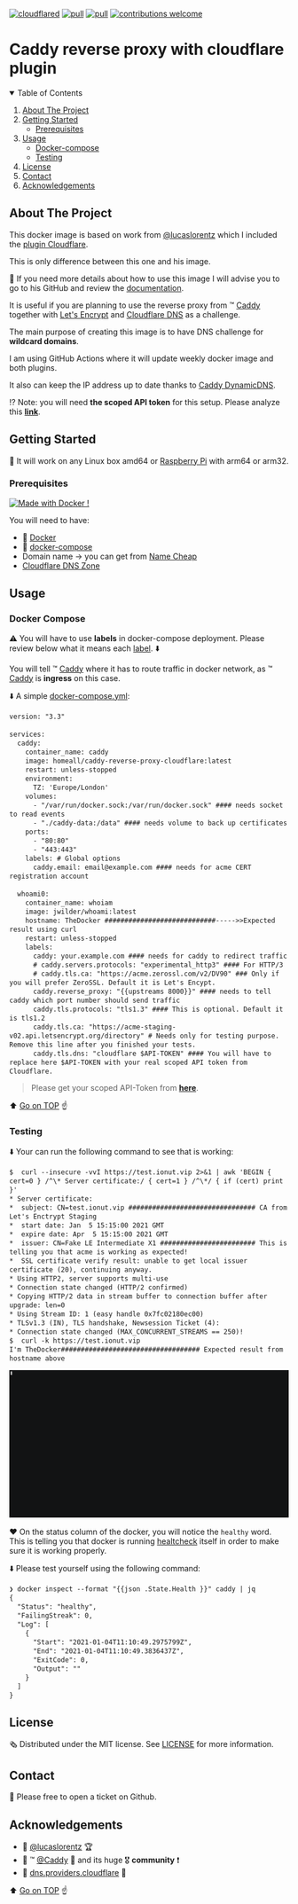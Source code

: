 [![cloudflared](https://github.com/homeall/caddy-reverse-proxy-cloudflare/workflows/CI/badge.svg)](https://github.com/homeall/caddy-reverse-proxy-cloudflare/actions) [![pull](https://img.shields.io/docker/pulls/homeall/caddy-reverse-proxy-cloudflare)](https://img.shields.io/docker/pulls/homeall/caddy-reverse-proxy-cloudflare) [![pull](https://img.shields.io/docker/image-size/homeall/caddy-reverse-proxy-cloudflare)](https://img.shields.io/docker/image-size/homeall/caddy-reverse-proxy-cloudflare)
[![contributions welcome](https://img.shields.io/badge/contributions-welcome-brightgreen.svg?style=flat)](https://ionut.vip)


# Caddy reverse proxy with cloudflare plugin

<!-- TABLE OF CONTENTS -->
<details open="open">
  <summary>Table of Contents</summary>
  <ol>
    <li>
      <a href="#about-the-project">About The Project</a>
    </li>
    <li>
      <a href="#getting-started">Getting Started</a>
      <ul>
        <li><a href="#prerequisites">Prerequisites</a></li>
      </ul>
    </li>
    <li>
      <a href="#usage">Usage</a>
      <ul>
        <li><a href="#docker-compose">Docker-compose</a></li>
      </ul>
        <ul>
        <li><a href="#testing">Testing</a></li>
      </ul>
    </li>
    <li><a href="#license">License</a></li>
    <li><a href="#contact">Contact</a></li>
    <li><a href="#acknowledgements">Acknowledgements</a></li>
  </ol>
</details>

<!-- ABOUT THE PROJECT -->
## About The Project

This docker image is based on work from [@lucaslorentz](https://github.com/lucaslorentz/caddy-docker-proxy) which I included the [plugin Cloudflare](https://github.com/caddy-dns/cloudflare). 

This is only difference between this one and his image. 

:notebook_with_decorative_cover: If you need more details about how to use this image I will advise you to go to his GitHub and review the [documentation](https://github.com/lucaslorentz/caddy-docker-proxy).

It is useful if you are planning to use the reverse proxy from :tm: [Caddy](https://caddyserver.com/) together with [Let's Encrypt](https://letsencrypt.org/) and [Cloudflare DNS](https://www.cloudflare.com/dns/) as a challenge. 

The main purpose of creating this image is to have DNS challenge for **wildcard domains**. 

I am using GitHub Actions where it will update weekly docker image and both plugins.

It also can keep the IP address up to date thanks to [Caddy DynamicDNS](https://github.com/mholt/caddy-dynamicdns).

:interrobang: Note: you will need **the scoped API token** for this setup. Please analyze this **[link](https://github.com/libdns/cloudflare#authenticating)**.


<!-- GETTING STARTED -->
## Getting Started

:beginner: It will work on any Linux box amd64 or [Raspberry Pi](https://www.raspberrypi.org) with arm64 or arm32. 

### Prerequisites

[![Made with Docker !](https://img.shields.io/badge/Made%20with-Docker-blue)](https://github.com/homeall/caddy-reverse-proxy-cloudflare/blob/main/Dockerfile)

You will need to have:

* :whale: [Docker](https://docs.docker.com/engine/install/)
* :whale2: [docker-compose](https://docs.docker.com/compose/) 
* Domain name -> you can get from [Name Cheap](https://www.namecheap.com)
* [Cloudflare DNS Zone](https://www.cloudflare.com/en-gb/learning/dns/glossary/dns-zone/)

<!-- USAGE -->
## Usage

### Docker Compose

:warning: You will have to use **labels** in docker-compose deployment. Please review below what it means each [label](https://caddyserver.com/docs/caddyfile/directives/tls). :arrow_down:

You will tell :tm: [Caddy](https://caddyserver.com/) where it has to route traffic in docker network, as :tm: [Caddy](https://caddyserver.com/) is **ingress** on this case. 

:arrow_down: A simple [docker-compose.yml](https://docs.docker.com/compose/):

```
version: "3.3"

services:
  caddy:
    container_name: caddy
    image: homeall/caddy-reverse-proxy-cloudflare:latest
    restart: unless-stopped
    environment:
      TZ: 'Europe/London'
    volumes:
      - "/var/run/docker.sock:/var/run/docker.sock" #### needs socket to read events
      - "./caddy-data:/data" #### needs volume to back up certificates
    ports:
      - "80:80"
      - "443:443"
    labels: # Global options
      caddy.email: email@example.com #### needs for acme CERT registration account

  whoami0:
    container_name: whoiam
    image: jwilder/whoami:latest
    hostname: TheDocker ############################----->>Expected result using curl
    restart: unless-stopped
    labels:
      caddy: your.example.com #### needs for caddy to redirect traffic
      # caddy.servers.protocols: "experimental_http3" #### For HTTP/3
      # caddy.tls.ca: "https://acme.zerossl.com/v2/DV90" ### Only if you will prefer ZeroSSL. Default it is Let's Encypt.
      caddy.reverse_proxy: "{{upstreams 8000}}" #### needs to tell caddy which port number should send traffic
      caddy.tls.protocols: "tls1.3" #### This is optional. Default it is tls1.2
      caddy.tls.ca: "https://acme-staging-v02.api.letsencrypt.org/directory" # Needs only for testing purpose. Remove this line after you finished your tests.
      caddy.tls.dns: "cloudflare $API-TOKEN" #### You will have to replace here $API-TOKEN with your real scoped API token from Cloudflare.
```
> Please get your scoped API-Token from  **[here](https://github.com/libdns/cloudflare#authenticating)**.

:arrow_up: [Go on TOP](#about-the-project) :point_up:

### Testing

:arrow_down: Your can run the following command to see that is working:
 
```
$  curl --insecure -vvI https://test.ionut.vip 2>&1 | awk 'BEGIN { cert=0 } /^\* Server certificate:/ { cert=1 } /^\*/ { if (cert) print }'
* Server certificate:
*  subject: CN=test.ionut.vip ################################ CA from Let's Enctrypt Staging 
*  start date: Jan  5 15:15:00 2021 GMT
*  expire date: Apr  5 15:15:00 2021 GMT
*  issuer: CN=Fake LE Intermediate X1 ######################## This is telling you that acme is working as expected!
*  SSL certificate verify result: unable to get local issuer certificate (20), continuing anyway.
* Using HTTP2, server supports multi-use
* Connection state changed (HTTP/2 confirmed)
* Copying HTTP/2 data in stream buffer to connection buffer after upgrade: len=0
* Using Stream ID: 1 (easy handle 0x7fc02180ec00)
* TLSv1.3 (IN), TLS handshake, Newsession Ticket (4):
* Connection state changed (MAX_CONCURRENT_STREAMS == 250)!
$  curl -k https://test.ionut.vip
I'm TheDocker################################### Expected result from hostname above
```
![](./assets/caddy-reverse-proxy.gif)

:hearts: On the status column of the docker, you will notice the `healthy` word. This is telling you that docker is running [healtcheck](https://scoutapm.com/blog/how-to-use-docker-healthcheck) itself in order to make sure it is working properly. 

:arrow_down: Please test yourself using the following command:

```
❯ docker inspect --format "{{json .State.Health }}" caddy | jq
{
  "Status": "healthy",
  "FailingStreak": 0,
  "Log": [
    {
      "Start": "2021-01-04T11:10:49.2975799Z",
      "End": "2021-01-04T11:10:49.3836437Z",
      "ExitCode": 0,
      "Output": ""
    }
  ]
}
```

<!-- LICENSE -->
## License

:newspaper_roll: Distributed under the MIT license. See [LICENSE](https://raw.githubusercontent.com/homeall/caddy-reverse-proxy-cloudflare/main/LICENSE) for more information.

<!-- CONTACT -->
## Contact

:red_circle: Please free to open a ticket on Github.

<!-- ACKNOWLEDGEMENTS -->
## Acknowledgements

 * :tada: [@lucaslorentz](https://github.com/lucaslorentz/caddy-docker-proxy) :trophy:
 * :tada: :tm: [@Caddy](https://github.com/caddyserver/caddy) :1st_place_medal: and its huge :medal_military: **community** :heavy_exclamation_mark:
 * :tada: [dns.providers.cloudflare](https://github.com/caddy-dns/cloudflare) :medal_sports:

:arrow_up: [Go on TOP](#about-the-project) :point_up:
